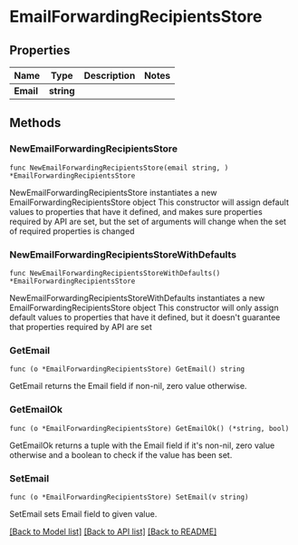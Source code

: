 # EmailForwardingRecipientsStore

## Properties

Name | Type | Description | Notes
------------ | ------------- | ------------- | -------------
**Email** | **string** |  | 

## Methods

### NewEmailForwardingRecipientsStore

`func NewEmailForwardingRecipientsStore(email string, ) *EmailForwardingRecipientsStore`

NewEmailForwardingRecipientsStore instantiates a new EmailForwardingRecipientsStore object
This constructor will assign default values to properties that have it defined,
and makes sure properties required by API are set, but the set of arguments
will change when the set of required properties is changed

### NewEmailForwardingRecipientsStoreWithDefaults

`func NewEmailForwardingRecipientsStoreWithDefaults() *EmailForwardingRecipientsStore`

NewEmailForwardingRecipientsStoreWithDefaults instantiates a new EmailForwardingRecipientsStore object
This constructor will only assign default values to properties that have it defined,
but it doesn't guarantee that properties required by API are set

### GetEmail

`func (o *EmailForwardingRecipientsStore) GetEmail() string`

GetEmail returns the Email field if non-nil, zero value otherwise.

### GetEmailOk

`func (o *EmailForwardingRecipientsStore) GetEmailOk() (*string, bool)`

GetEmailOk returns a tuple with the Email field if it's non-nil, zero value otherwise
and a boolean to check if the value has been set.

### SetEmail

`func (o *EmailForwardingRecipientsStore) SetEmail(v string)`

SetEmail sets Email field to given value.



[[Back to Model list]](HOW-TO.md#documentation-for-models) [[Back to API list]](HOW-TO.md#documentation-for-api-endpoints) [[Back to README]](HOW-TO.md)


